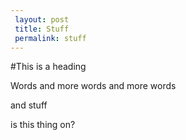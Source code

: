 ```yaml
---
 layout: post
 title: Stuff
 permalink: stuff
---
```


#This is a heading

Words and more words and more words

and stuff


is this thing on?
